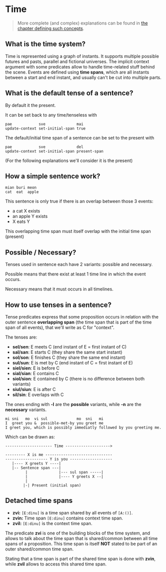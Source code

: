 # Time

> More complete (and complex) explanations can be found in [the chapter
> defining such concepts](../from_scratch/step2/time.md).

## What is the time system?

Time is represented using a graph of instants. It supports multiple possible futures and pasts, parallel and fictional universes. The implicit context argument with some predicates allow to handle time-related stuff behind the scene. Events are defined using __time spans__, which are all instants between a start and end instant, and usually can't be cut into multiple parts. 

## What is the default tense of a sentence?

By default it the present.

It can be set back to any time/tenseless with
```
pae            sve              mai
update-context set-initial-span true
```

The default/initial time span of a sentence can be set to the present with
```
pae            sve              del
update-context set-initial-span present-span
```

(For the following explanations we'll consider it is the present)

## How a simple sentence work?
```
mian buri meon
cat  eat  apple
```

This sentence is only true if there is an overlap between those 3 events:
- a cat X exists
- an apple Y exists
- X eats Y

This overlapping time span must itself overlap with the initial time span (present)

## Possible / Necessary?
Tenses used in sentence each have 2 variants: possible and necessary.

Possible means that there exist at least 1 time line in which the event occurs.

Necessary means that it must occurs in all timelines.

## How to use tenses in a sentence?
Tense predicates express that some proposition occurs in relation with the
outer sentence __overlapping span__ (the time span that is part of the time
span of all events), that we'll write as C for "context".

The tenses are:
- __sel/sen__: E meets C (end instant of E = first instant of C)
- __sal/san__: E starts C  (they share the same start instant)
- __sol/son__: E finishes C (they share the same end instant)
- __sul/sun__: E is met by C (end instant of C = first instant of E)
- __siel/sien__: E is before C
- __sial/sian__: E contains C
- __siol/sion__: E contained by C (there is no difference between both variants)
- __siul/siun__: E is after C
- __sil/sin__: E overlaps with C

The ones ending with __-l__ are the __possible__ variants, while __-n__ are the
__necessary__ variants.

```
mi sni   mo  vi sul             mo  sni   mi
I  greet you &  possible-met-by you greet me
I greet you, which is possibly immediatly followed by you greeting me.
```

Which can be drawn as:
```
--------------------- Time -------------------->

--------- X is me ------------------------------
------------------- Y is you -------------------
   |---- X greets Y ----|
   |-- Sentence span ---|
         |              |--- sul span -----|
         |              |---- Y greets X --|
         |
        |-| Present (initial span)
```

## Detached time spans

- __zvi:__ `[E:dinu]` is a time span shared by all events of `[A:()]`.
- __zvin:__ Time span `[E:dinu]` contains context time span.
- __zvil:__ `[E:dinu]` is the context time span.

The predicate __zvi__ is one of the building blocks of the time system, and
allows to talk about the time span that is shared/common between all time spans
of a proposition. This time span is itself __NOT__ stated to be part of an outer
shared/common time span.

Stating that a time span is part of the shared time span is done with __zvin__,
while __zvil__ allows to access this shared time span.